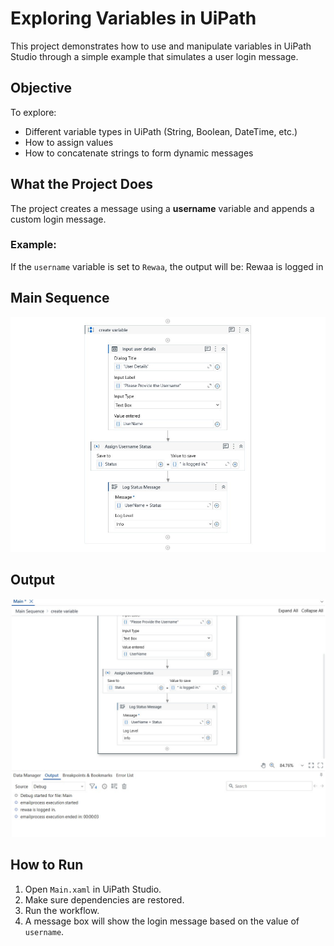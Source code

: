 # Exploring Variables in UiPath

This project demonstrates how to use and manipulate variables in UiPath Studio through a simple example that simulates a user login message.

## Objective

To explore:
- Different variable types in UiPath (String, Boolean, DateTime, etc.)
- How to assign values
- How to concatenate strings to form dynamic messages

## What the Project Does

The project creates a message using a **username** variable and appends a custom login message.

### Example:
If the `username` variable is set to `Rewaa`, the output will be: Rewaa is logged in

## Main Sequence 
![Sequence](https://github.com/rewaaalaa7/RPA-Learning/blob/main/Variables/Main%20Sequence.jpg)

## Output

![Output](https://github.com/rewaaalaa7/RPA-Learning/blob/main/Variables/output.jpg)

## How to Run

1. Open `Main.xaml` in UiPath Studio.
2. Make sure dependencies are restored.
3. Run the workflow.
4. A message box will show the login message based on the value of `username`.
